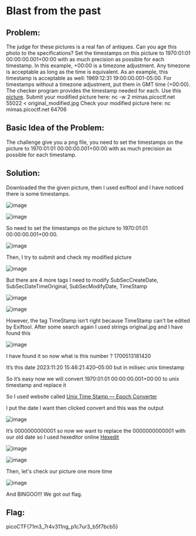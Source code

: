 # Blast from the past

## Problem:

The judge for these pictures is a real fan of antiques. Can you age this photo to the specifications?
Set the timestamps on this picture to 1970:01:01 00:00:00.001+00:00 with as much precision as possible for each timestamp. In this example, +00:00 is a timezone adjustment. Any timezone is acceptable as long as the time is equivalent. As an example, this timestamp is acceptable as well: 1969:12:31 19:00:00.001-05:00. For timestamps without a timezone adjustment, put them in GMT time (+00:00). The checker program provides the timestamp needed for each.
Use this [picture](https://artifacts.picoctf.net/c_mimas/74/original.jpg).
Submit your modified picture here:
nc -w 2 mimas.picoctf.net 55022 < original_modified.jpg
Check your modified picture here:
nc mimas.picoctf.net 64706
## Basic Idea of the Problem:

The challenge give you a png file, you need to set the timestamps on the picture to 1970:01:01 00:00:00.001+00:00 with as much precision as possible for each timestamp.

## Solution:

Downloaded the the given picture, then I used exiftool and I have noticed there is some timestamps.

![image](https://github.com/Duck8605/ex-pic/blob/main/Blast%20from%20the%20past.png)

![image](https://github.com/Duck8605/ex-pic/blob/main/Blast%20from%20the%20past%201.png)

So need to set the timestamps on the picture to 1970:01:01 00:00:00.001+00:00.

![image](https://github.com/Duck8605/ex-pic/blob/main/Blast%20from%20the%20past%202.png)

Then, I try to submit and check my modified picture

![image](https://github.com/Duck8605/ex-pic/blob/main/Blast%20from%20the%20past%203.png)

But there are 4 more tags I need to modify SubSecCreateDate, SubSecDateTimeOriginal, SubSecModifyDate, TimeStamp

![image](https://github.com/Duck8605/ex-pic/blob/main/Blast%20from%20the%20past%204.png)

![image](https://github.com/Duck8605/ex-pic/blob/main/Blast%20from%20the%20past%206.png)

However, the tag TimeStamp isn't right because TimeStamp can't be edited by Exiftool.
After some search again I used strings original.jpg and I have found this

![image](https://github.com/user-attachments/assets/ffd16233-b510-42d5-8fcc-0a4e229ca641)

I have found it so now what is this number ? 1700513181420

It’s this date 2023:11:20 15:46:21.420–05:00 but in milisec unix timestamp

So it’s easy now we will convert 1970:01:01 00:00:00.001+00:00 to unix timestamp and replace it

So I used website called [Unix Time Stamp — Epoch Converter](https://www.unixtimestamp.com/)

I put the date I want then clicked convert and this was the output

![image](https://github.com/user-attachments/assets/46524ea8-c85a-4641-b581-d3b9accfefd2)


It’s 0000000000001 so now we want to replace the 0000000000001 with our old date so I used hexeditor
online [Hexedit](https://hexed.it/)

![image](https://github.com/user-attachments/assets/23d6d7fb-5b8c-430d-bff4-afa42259308e)

![image](https://github.com/user-attachments/assets/93649db6-9acc-4cea-9fdc-1aacf3f8f11d)

Then, let's check our picture one more time

![image](https://github.com/user-attachments/assets/7ebe8aab-045d-4cbd-9579-c54d4ad99385)

And BINGOO!!! We got out flag.

## Flag:

picoCTF{71m3_7r4v311ng_p1c7ur3_b5f7bcb5}
